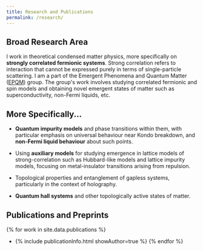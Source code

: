 ```yaml
---
title: Research and Publications
permalink: /research/
---
```


## Broad Research Area
I work in theoretical condensed matter physics, more specifically on **strongly correlated fermionic systems**. Strong correlation refers to interaction that cannot be expressed purely in terms of single-particle scattering. I am a part of the Emergent Phenomena and Quantum Matter ([EPQM](https://www.iiserkol.ac.in/~slal/index.html)) group. The group's work involves studying correlated fermionic and spin models and obtaining novel emergent states of matter such as superconductivity, non-Fermi liquids, etc.

## More Specifically...

- **Quantum impurity models** and phase transitions within them, with particular emphasis on universal behaviour near Kondo breakdown, and **non-Fermi liquid behaviour** about such points.

- Using **auxiliary models** for studying emergence in lattice models of strong-correlation such as Hubbard-like models and lattice impurity models, focusing on metal-insulator transitions arising from repulsion.

- Topological properties and entanglement of gapless systems, particularly in the context of holography.

- **Quantum hall systems** and other topologically active states of matter.

## Publications and Preprints

{% for work in site.data.publications %}
- {% include publicationInfo.html showAuthor=true %}
{% endfor %}
